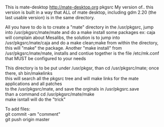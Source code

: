 This is mate-desktop http://mate-desktop.org pkgsrc My version of.. 
this version is built in a way that ALL of mate desktop, including gdm 2.20 (the last usable version) is in the same directory.

All you have to do is to create a "mate" directory in the /usr/pkgsrc, jump into /usr/pkgsrc/mate/mate and do a make install
some packages ex: caja  will complain about Mesalibs, the solution is to jump into /usr/pkgsrc/mate/caja  and do a make clean;make from within the directory, this will "make" the package. Another "make install"  from /usr/pkgsrc/mate/mate, installs and contiue
together is the file /etc/mk.conf that MUST be configured to your needs<br>

This directory is to be put under /usr/pkgsr, than cd /usr/pkgsrc/mate; once there, sh bin/makelinks<br>
this will search all the pkgsrc tree and will make links for the mate applications and all patches<br>
to the /usr/pkgsrc/mate, and save the orginals in /usr/pkgsrc.save<br>
than a command cd /usr/pkgsrc/mate/make<br>
make isntall will do the "trick"

To add files:<br>
git commit -am "comment"<br>
git push origin master

